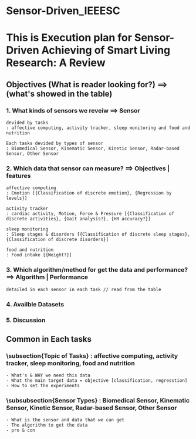 # Sensor-Driven_IEEESC

# This is Execution plan for Sensor-Driven Achieving of Smart Living Research: A Review

## Objectives (What is reader looking for?) ==> (what's showed in the table)
### 1. What kinds of sensors we reveiw ==> Sensor
    devided by tasks 
    : affective computing, activity tracker, sleep monitoring and food and nutrition

    Each tasks devided by types of sensor 
    : Biomedical Sensor, Kinematic Sensor, Kinetic Sensor, Radar-based Sensor, Other Sensor

### 2. Which data that sensor can measure? ==> Objectives | features
    affective computing
    : Emotion [{Classification of discrete emotion}, {Regression by levels}]

    activity tracker
    : cardiac activity, Motion, Force & Pressure [{Classification of discrete activities}, {Gait analysis?}, {HR accuracy?}]

    sleep monitoring
    : Sleep stages & disorders [{Classification of discrete sleep stages}, {Classification of discrete disorders}]

    food and nutrition
    : Food intake [{Weight?}]

### 3. Which algorithm/method for get the data and performance? ==> Algorithm | Performance
    detailed in each sensor in each task // read from the table

### 4. Availble Datasets
### 5. Discussion


## Common in Each tasks

### \subsection{Topic of Tasks} : affective computing, activity tracker, sleep monitoring, food and nutrition
    - What's & WHY we need this data
    - What the main target data = objective [classification, regresstion]
    - How to set the experiments 

### \subsubsection{Sensor Types} : Biomedical Sensor, Kinematic Sensor, Kinetic Sensor, Radar-based Sensor, Other Sensor
    - What is the sensor and data that we can get
    - The algorithm to get the data 
    - pro & con
